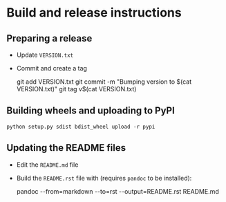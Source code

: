 # Build and release instructions #

## Preparing a release ##

  * Update `VERSION.txt`
  * Commit and create a tag

    git add VERSION.txt
    git commit -m "Bumping version to $(cat VERSION.txt)"
    git tag v$(cat VERSION.txt)

## Building wheels and uploading to PyPI ##

    python setup.py sdist bdist_wheel upload -r pypi

## Updating the README files ##

  * Edit the `README.md` file
  * Build the `README.rst` file with (requires `pandoc` to be installed):

    pandoc --from=markdown --to=rst --output=README.rst README.md
